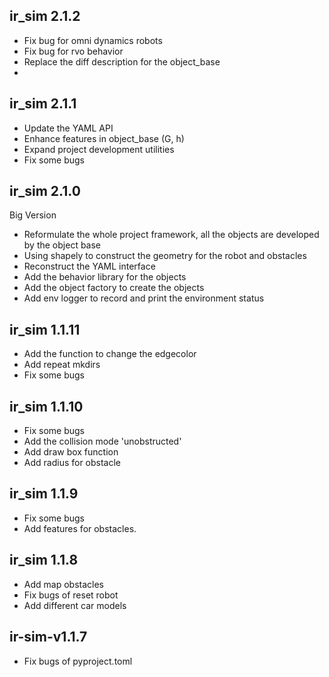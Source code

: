 ## ir_sim 2.1.2

- Fix bug for omni dynamics robots
- Fix bug for rvo behavior
- Replace the diff description for the object_base
- 


## ir_sim 2.1.1

- Update the YAML API
- Enhance features in object_base (G, h)
- Expand project development utilities
- Fix some bugs

## ir_sim 2.1.0

Big Version

- Reformulate the whole project framework, all the objects are developed by the object base
- Using shapely to construct the geometry for the robot and obstacles
- Reconstruct the YAML interface
- Add the behavior library for the objects
- Add the object factory to create the objects
- Add env logger to record and print the environment status


## ir_sim 1.1.11

- Add the function to change the edgecolor
- Add repeat mkdirs
- Fix some bugs

## ir_sim 1.1.10

- Fix some bugs
- Add the collision mode 'unobstructed'
- Add draw box function
- Add radius for obstacle


## ir_sim 1.1.9

- Fix some bugs
- Add features for obstacles.


## ir_sim 1.1.8

- Add map obstacles
- Fix bugs of reset robot
- Add different car models

## ir-sim-v1.1.7

- Fix bugs of pyproject.toml